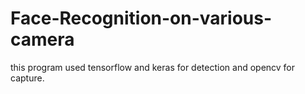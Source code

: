# Face-Recognition-on-various-camera
this program used tensorflow and keras for detection and opencv for capture.
